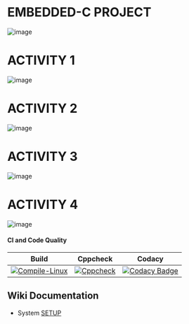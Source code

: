 
#  EMBEDDED-C PROJECT
![image](https://user-images.githubusercontent.com/81443037/116758813-8adeb200-aa2e-11eb-8183-11c8e96aa50b.png)

# ACTIVITY 1
![image](https://user-images.githubusercontent.com/81443037/116759074-11938f00-aa2f-11eb-86d5-e0502e3ca1cd.png)

# ACTIVITY 2
![image](https://user-images.githubusercontent.com/81443037/116759176-5b7c7500-aa2f-11eb-8951-977bd85e515d.png)

# ACTIVITY 3
![image](https://user-images.githubusercontent.com/81443037/116759308-aac2a580-aa2f-11eb-9214-ba1df06ef2a4.png)

# ACTIVITY 4
![image](https://user-images.githubusercontent.com/81443037/116759487-0c830f80-aa30-11eb-9c9d-e35c30179783.png)



#### CI and Code Quality

|Build|Cppcheck|Codacy|
|:--:|:--:|:--:|
|[![Compile-Linux](https://github.com/saimadhurig/Emb-C/actions/workflows/Compile.yml/badge.svg)](https://github.com/saimadhurig/Emb-C/actions/workflows/Compile.yml)|[![Cppcheck](https://github.com/saimadhurig/Emb-C/actions/workflows/CodeQulaity.yml/badge.svg)](https://github.com/saimadhurig/Emb-C/actions/workflows/CodeQulaity.yml)|[![Codacy Badge](https://app.codacy.com/project/badge/Grade/643b7ca2b2dc4daba1e700c216bb87d9)](https://www.codacy.com/gh/saimadhurig/Emb-C/dashboard?utm_source=github.com&amp;utm_medium=referral&amp;utm_content=saimadhurig/Emb-C&amp;utm_campaign=Badge_Grade)|

## Wiki Documentation
* System [SETUP](https://github.com/saimadhurig/Emb-C/wiki)
